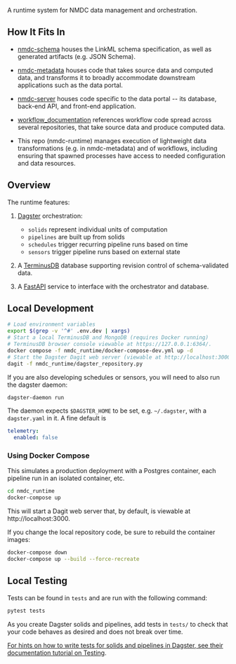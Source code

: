 A runtime system for NMDC data management and orchestration.

## How It Fits In

* [nmdc-schema](https://github.com/microbiomedata/nmdc-schema/)
houses the LinkML schema specification, as well as generated artifacts (e.g. JSON Schema).

* [nmdc-metadata](https://github.com/microbiomedata/nmdc-metadata)
houses code that takes source data and computed data,
and transforms it to broadly accommodate downstream applications such as the data portal.

* [nmdc-server](https://github.com/microbiomedata/nmdc-server)
houses code specific to the data portal -- its database, back-end API, and front-end application.

* [workflow_documentation](https://nmdc-workflow-documentation.readthedocs.io/en/latest/index.html)
references workflow code spread across several repositories, that take source data and produce computed data.

* This repo (nmdc-runtime) manages execution of lightweight data transformations (e.g. in nmdc-metadata) and of workflows,
including ensuring that spawned processes have access to needed configuration and data resources.

## Overview

The runtime features:

1. [Dagster](https://docs.dagster.io/concepts) orchestration:
    - `solids` represent individual units of computation
    - `pipelines` are built up from solids
    - `schedules` trigger recurring pipeline runs based on time
    - `sensors` trigger pipeline runs based on external state

2. A [TerminusDB](https://terminusdb.com/) database supporting revision control of schema-validated
data.
   
3. A [FastAPI](https://fastapi.tiangolo.com/) service to interface with the orchestrator and
database.

## Local Development

```bash
# Load environment variables
export $(grep -v '^#' .env.dev | xargs)
# Start a local TerminusDB and MongoDB (requires Docker running)
# TerminusDB browser console viewable at https://127.0.0.1:6364/.
docker compose -f nmdc_runtime/docker-compose-dev.yml up -d
# Start the Dagster Dagit web server (viewable at http://localhost:3000)
dagit -f nmdc_runtime/dagster_repository.py
```

If you are also developing schedules or sensors, you will need to also run the dagster daemon:

```bash
dagster-daemon run
```

The daemon expects `$DAGSTER_HOME` to be set, e.g. `~/.dagster`, with a `dagster.yaml` in it. A fine
default is
```yaml
telemetry:
  enabled: false
```

### Using Docker Compose

This simulates a production deployment with a Postgres container, each pipeline run in an isolated
container, etc.

```bash
cd nmdc_runtime
docker-compose up
```

This will start a Dagit web server that, by default, is viewable at http://localhost:3000.

If you change the local repository code, be sure to rebuild the container images:
```bash
docker-compose down
docker-compose up --build --force-recreate
```

## Local Testing

Tests can be found in `tests` and are run with the following command:

```bash
pytest tests
```

As you create Dagster solids and pipelines, add tests in `tests/` to check that your
code behaves as desired and does not break over time.

[For hints on how to write tests for solids and pipelines in Dagster, see their documentation tutorial on Testing](https://docs.dagster.io/tutorial/testable).
